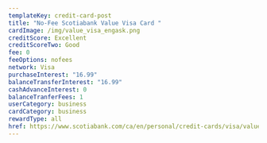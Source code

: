```yaml
---
templateKey: credit-card-post
title: "No-Fee Scotiabank Value Visa Card "
cardImage: /img/value_visa_engask.png
creditScore: Excellent
creditScoreTwo: Good
fee: 0
feeOptions: nofees
network: Visa
purchaseInterest: "16.99"
balanceTransferInterest: "16.99"
cashAdvanceInterest: 0
balanceTranferFees: 1
userCategory: business
cardCategory: business
rewardType: all
href: https://www.scotiabank.com/ca/en/personal/credit-cards/visa/value-card.html
---
```

